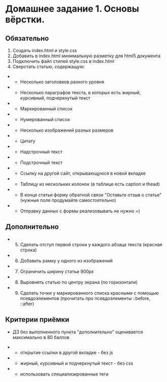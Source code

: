 # Домашнее задание 1. Основы вёрстки.
## Обязательно
1. Создать index.html и style.css
2. Добавить в index.html минимальную разметку для html5 документа
3. Подключить файл стилей style.css в index.html
4. Сверстать статью, содержащую:
+  - Несколько заголовков разного уровня
+  - Несколько параграфов текста, в которых есть жирный, курсивный, подчеркнутый текст
+  - Маркированный список
+  - Нумерованный список
+  - Несколько изображений разных размеров
+  - Цитату
+  - Надстрочный текст
+  - Подстрочный текст
+  - Ссылку на другой сайт, открывающуюся в новой вкладке
+  - Таблицу из нескольких колонок (в таблице есть caption и thead)
+  - В конце статьи форму обратной связи "Оставьте отзыв о статье" (нужные поля продумайте самостоятельно)
+  - Отправку данных с формы реализовывать не нужно =)
## Дополнительно
+ 5. Сделать отступ первой строки у каждого абзаца текста (красная строка)
+ 6. Добавить рамку у одного из изображений
+ 7. Ограничить ширину статьи 900px
+ 8. Выровнять статью по центру экрана (по горизонтали)
+ 9. Сделать точки у маркированного списка красными с помощью псевдоэлементов (прочитать про псевдоэлементы ::before, ::after)
## Критерии приёмки
- ДЗ без выполненного пункта "дополнительно" оценивается максимально в 80 баллов
+ - открытие ссылки в другой вкладке - без js
+ - жирный, курсивный и подчеркнутый текст - без css
+ - использовать специализированные теги
